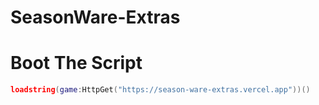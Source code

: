 # SeasonWare-Extras

# Boot The Script
```lua
loadstring(game:HttpGet("https://season-ware-extras.vercel.app"))()
```
